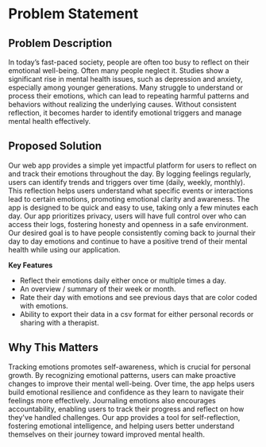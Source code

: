 # Problem Statement

## Problem Description
In today’s fast-paced society, people are often too busy to reflect on their emotional well-being. Often many people neglect it. Studies show a significant rise in mental health issues, such as depression and anxiety, especially among younger generations. Many struggle to understand or process their emotions, which can lead to repeating harmful patterns and behaviors without realizing the underlying causes. Without consistent reflection, it becomes harder to identify emotional triggers and manage mental health effectively.

## Proposed Solution
Our web app provides a simple yet impactful platform for users to reflect on and track their emotions throughout the day. By logging feelings regularly, users can identify trends and triggers over time (daily, weekly, monthly). This reflection helps users understand what specific events or interactions lead to certain emotions, promoting emotional clarity and awareness. The app is designed to be quick and easy to use, taking only a few minutes each day. Our app prioritizes privacy, users will have full control over who can access their logs, fostering honesty and openness in a safe environment. Our desired goal is to have people consistently coming back to journal their day to day emotions and continue to have a positive trend of their mental health while using our application.

**Key Features**
  - Reflect their emotions daily either once or multiple times a day.
  - An overview / summary of their week or month.
  - Rate their day with emotions and see previous days that are color coded with emotions.
  - Ability to export their data in a csv format for either personal records or sharing with a therapist.

## Why This Matters
Tracking emotions promotes self-awareness, which is crucial for personal growth. By recognizing emotional patterns, users can make proactive changes to improve their mental well-being. Over time, the app helps users build emotional resilience and confidence as they learn to navigate their feelings more effectively. Journaling emotions also encourages accountability, enabling users to track their progress and reflect on how they've handled challenges. Our app provides a tool for self-reflection, fostering emotional intelligence, and helping users better understand themselves on their journey toward improved mental health.
